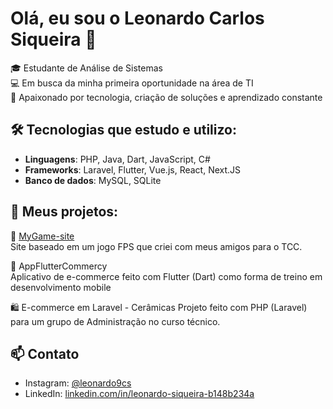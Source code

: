 # Olá, eu sou o Leonardo Carlos Siqueira 👋

🎓 Estudante de Análise de Sistemas  
💻 Em busca da minha primeira oportunidade na área de TI  
🚀 Apaixonado por tecnologia, criação de soluções e aprendizado constante

## 🛠️ Tecnologias que estudo e utilizo:
- **Linguagens**: PHP, Java, Dart, JavaScript, C#  
- **Frameworks**: Laravel, Flutter, Vue.js, React, Next.JS 
- **Banco de dados**: MySQL, SQLite

## 💼 Meus projetos:

🔫 [MyGame-site](https://github.com/LeoSiqueira20/MyGame-site)  
Site baseado em um jogo FPS que criei com meus amigos para o TCC.

🛒 AppFlutterCommercy  
Aplicativo de e-commerce feito com Flutter (Dart) como forma de treino em desenvolvimento mobile

🛍️ E-commerce em Laravel - Cerâmicas
Projeto feito com PHP (Laravel) para um grupo de Administração no curso técnico.

## 📫 Contato
- Instagram: [@leonardo9cs](https://instagram.com/leonardo9cs)  
- LinkedIn: [linkedin.com/in/leonardo-siqueira-b148b234a](https://www.linkedin.com/in/leonardo-siqueira-b148b234a)  
